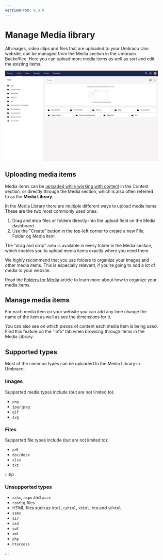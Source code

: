 ```yaml
---
versionFrom: 8.0.0
---
```


# Manage Media library

All images, video clips and files that are uploaded to your Umbraco Uno website, can be managed from the Media section in the Umbraco Backoffice. Here you can upload more media items as well as sort and edit the existing items.

![The Media section](images/Manage-Media-Library.png)

## Uploading media items

Media items can be [uploaded while working with content](../Work-with-content/index.md) in the Content section, or directly through the Media section, which is also often referred to as the **Media Library**.

In the Media Library there are multiple different ways to upload media items. These are the two most commonly used ones:

1. Drag and drop files or folders directly into the upload field on the Media dashboard
2. Use the "Create" button in the top-left corner to create a new File, Folder og Media item

The "drag and drop" area is available in every folder in the Media section, which enables you to upload media items exactly where you need them.

We highly recommend that you use folders to organize your images and other media items. This is especially relevant, if you're going to add a lot of media to your website.

Read the [Folders for Media](Folders-for-media/index.md) article to learn more about how to organize your media items.

## Manage media items

For each media item on your website you can add any time change the name of the item as well as see the dimensions for it.

You can also see on which pieces of content each media item is being used. Find this feature on the "Info" tab when browsing through items in the Media Library.

## Supported types

Most of the common types can be uploaded to the Media Library in Umbraco.

### Images

Supported media types include (but are not limited to):

* `png`
* `jpg/jpeg`
* `gif`
* `svg`

### Files

Supported file types include (but are not limited to):

* `pdf`
* `doc/docx`
* `xlsx`
* `txt`

:::tip

### Unsupported types

* `ashx`, `aspx` and `ascx`
* `config` files
* HTML files such as `html`, `cshtml`, `xhtml`, `htm` and `vbhtml`
* `asmx`
* `air`
* `axd`
* `swf`
* `xml`
* `php`
* `htaccess`

:::
